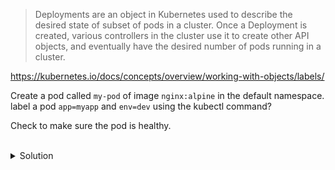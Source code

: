 > Deployments are an object in Kubernetes used to describe the desired state of subset of pods in a cluster. Once a
> Deployment is created, various controllers in the cluster use it to create other API objects, and eventually have the
> desired number of pods running in a cluster.

https://kubernetes.io/docs/concepts/overview/working-with-objects/labels/

Create a pod called `my-pod` of image `nginx:alpine` in the default namespace.
label a pod `app=myapp` and `env=dev` using the kubectl command?

Check to make sure the pod is healthy.

<br>
<details><summary>Solution</summary>
<br>

```plain
kubectl create pod my-pod --image=nginx:alpine

kubectl get pods my-pod
```{{exec}}

</details>
